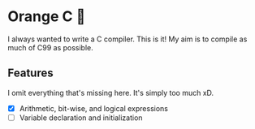 # Orange C 🍊

I always wanted to write a C compiler. This is it! My aim is to compile as much of C99 as possible.

## Features

I omit everything that's missing here. It's simply too much xD.

- [x] Arithmetic, bit-wise, and logical expressions
- [ ] Variable declaration and initialization
